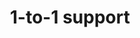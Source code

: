 ---
organisation: Young Futures
title: 1-to-1 support
shortDescription: Help for care leavers
image:
  image: img/group-stood-on-cliff.jpeg
  imageAlt: "Four people stood linking arms "
description: "Help for young people leaving care. Help with everyday tasks (eg,
  managing finances, accessing health services, grocery shopping). Personal
  support to help you understand how to keep yourself safe in the adult world.
  Key workers help you access education or employment opportunities or
  volunteer. They help you create CVs and offer assistance throughout the
  application and recruitment processes. Key workers will also support you to
  stay in education or at a job if you're finding it difficult to cope. "
categories:
  category1: Money
  category2: Keeping Safe
costValue: 0
eligibility: You must be leaving care
format: One to one chats
location: 127 Lambeth Walk, London, SE11 6EE
makeMapLink: true
area:
  - North Lambeth
contactExplanation: "You will need a referral from an adult. "
email: info@youngfutures.org.uk
website: https://www.youngfutures.org.uk/what-we-do
reviews:
  - comment: When I first met them, I was someone who couldn't even leave the house.
      Now I've got some independence back. It's a big deal - I feel like people
      can see I'm worth something. Thank you for never judging me. Thank you for
      helping me learn to fear the world less and express myself more.
---